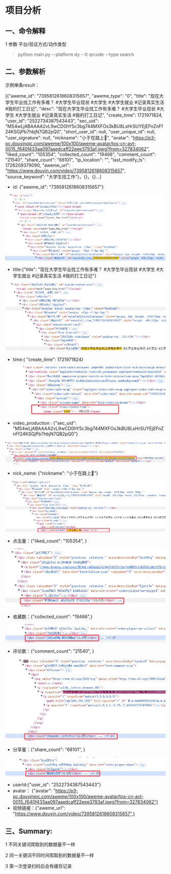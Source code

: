 # 项目分析

## 一、命令解释

1 参数 平台/验证方式/动作类型
> python main.py --platform dy --lt qrcode --type search     

## 二、参数解析

示例单条result：

[{"aweme_id": "7395812618608315657", "aweme_type": "0", "title": "现在大学生毕业找工作有多难？ #大学生毕业现状 #大学生 #大学生就业 #记录真实生活 #我的打工日记", "desc": "现在大学生毕业找工作有多难？ #大学生毕业现状 #大学生 #大学生就业 #记录真实生活 #我的打工日记", "create_time": 1721971824, "user_id": "2522734387543443", "sec_uid": "MS4wLjABAAAA2vL9wCD0hY5c3bg744MXFOs3kBU8LsHrSUYEjEFnZnFf24KSGjPb7hbjN7QB2pQ0", "short_user_id": null, "user_unique_id": null, "user_signature": null, "nickname": "小于在路上👾", "avatar": "https://p3-pc.douyinpic.com/aweme/100x100/aweme-avatar/tos-cn-avt-0015_f640f433aa097aaedcaff22eee3793af.jpeg?from=327834062", "liked_count": "105354", "collected_count": "19466", "comment_count": "21540", "share_count": "68101", "ip_location": "", "last_modify_ts": 1726209379090, "aweme_url": "https://www.douyin.com/video/7395812618608315657", "source_keyword": "大学生找工作"}，{}，{}...]


- id: {"aweme_id": "7395812618608315657"}

![alt text](./images/image.png)

- title:{"title": "现在大学生毕业找工作有多难？ #大学生毕业现状 #大学生 #大学生就业 #记录真实生活 #我的打工日记"}

![alt text](./images/image-1.png)

- time:{ "create_time": 1721971824} 

![alt text](./images/image-2.png)

- video_production : {"sec_uid": "MS4wLjABAAAA2vL9wCD0hY5c3bg744MXFOs3kBU8LsHrSUYEjEFnZnFf24KSGjPb7hbjN7QB2pQ0"}

![alt text](./images/image-3.png)

- nick_name: {"nickname": "小于在路上👾"}

![alt text](./images/image-4.png)

- 点击量：{"liked_count": "105354", }

![alt text](./images/image-5.png)

- 收藏数：{"collected_count": "19466",}

![alt text](./images/image-7.png)

- 评论数：{"comment_count": "21540", }

![alt text](./images/image-6.png)
 
- 分享量：{"share_count": "68101", }

![alt text](./images/image-8.png)

- userId:{"user_id": "2522734387543443"}
- avatar： {"avatar": "https://p3-pc.douyinpic.com/aweme/100x100/aweme-avatar/tos-cn-avt-0015_f640f433aa097aaedcaff22eee3793af.jpeg?from=327834062"}
- 视频链接：{"aweme_url": "https://www.douyin.com/video/7395812618608315657",}

## 三、Summary:

1 不同关键词爬取到的数据量不一样

2 同一关键词不同时间爬取到的数据量不一样

3 第一次登录扫码后会有缓存记录

